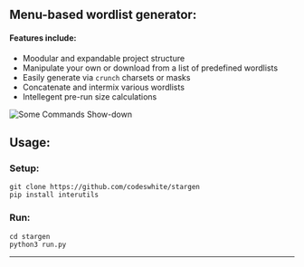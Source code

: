 ## Menu-based wordlist generator:

#### Features include:
- Moodular and expandable project structure
- Manipulate your own or download from a list of predefined wordlists
- Easily generate via `crunch` charsets or masks
- Concatenate and intermix various wordlists
- Intellegent pre-run size calculations

![Some Commands Show-down](https://i.imgur.com/o6XCY7p.png)

## Usage:
### Setup:
    git clone https://github.com/codeswhite/stargen
    pip install interutils

### Run:
    cd stargen
    python3 run.py

---
